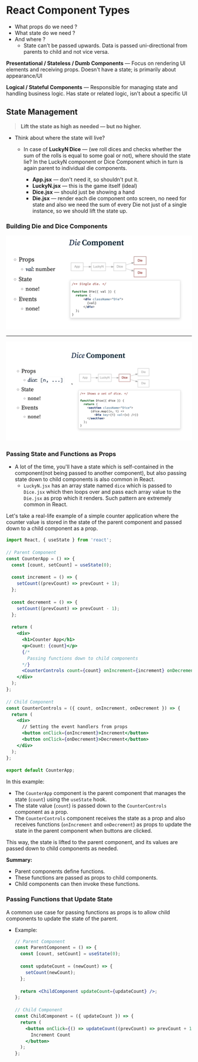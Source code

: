 # React Component Types

- What props do we need ?
- What state do we need ?
- And where ?
  - State can't be passed upwards. Data is passed uni-directional from parents to child and not vice versa.

**Presentational / Stateless / Dumb Components** &mdash; Focus on rendering UI elements and receiving props. Doesn't have a state; is primarily about appearance/UI

**Logical / Stateful Components** &mdash; Responsible for managing state and handling business logic. Has state or related logic, isn't about a specific UI

## State Management

> **Lift the state as high as needed &mdash; but no higher.**
>
- Think about where the state will live?
  - In case of **LuckyN Dice** &mdash; (we roll dices and checks whether the sum of the rolls is equal to some goal or not), where should the state lie? In the LuckyN component or Dice Component which in turn is again parent to individual die components.

    - **App.jsx** &mdash; don't need it, so shouldn't put it.
    - **LuckyN.jsx** &mdash; this is the game itself (ideal)
    - **Dice.jsx** &mdash; should just be showing a hand
    - **Die.jsx** &mdash; render each die component onto screen, no need for state and also we need the sum of every Die not just of a single instance, so we should lift the state up.

### Building Die and Dice Components

![Die component Breakdown](./imgs/2023-12-2518-22-515135918.png)

---

![Dice Component Breakdown](./imgs/2023-12-2518-26-101035918.png)

### Passing State and Functions as Props

- A lot of the time, you'll have a state which is self-contained in the component(not being passed to another component), but also passing state down to child components is also common in React.
  - `LuckyN.jsx` has an array state named `dice` which is passed to `Dice.jsx` which then loops over and pass each array value to the `Die.jsx` as prop which it renders. Such pattern are extremely common in React.

Let's take a real-life example of a simple counter application where the counter value is stored in the state of the parent component and passed down to a child component as a prop.

  ```jsx
  import React, { useState } from 'react';

  // Parent Component
  const CounterApp = () => {
    const [count, setCount] = useState(0);

    const increment = () => {
      setCount((prevCount) => prevCount + 1);
    };

    const decrement = () => {
      setCount((prevCount) => prevCount - 1);
    };

    return (
      <div>
        <h1>Counter App</h1>
        <p>Count: {count}</p>
        {/*
          Passing functions down to child components
        */}
        <CounterControls count={count} onIncrement={increment} onDecrement={decrement} />
      </div>
    );
  };

  // Child Component
  const CounterControls = ({ count, onIncrement, onDecrement }) => {
    return (
      <div>
        // Setting the event handlers from props
        <button onClick={onIncrement}>Increment</button>
        <button onClick={onDecrement}>Decrement</button>
      </div>
    );
  };

  export default CounterApp;
  ```

In this example:

- The `CounterApp` component is the parent component that manages the state (`count`) using the `useState` hook.
- The state value (`count`) is passed down to the `CounterControls` component as a prop.
- The `CounterControls` component receives the state as a prop and also receives functions (`onIncrement` and `onDecrement`) as props to update the state in the parent component when buttons are clicked.

This way, the state is lifted to the parent component, and its values are passed down to child components as needed.

**Summary:**

- Parent components define functions.
- These functions are passed as props to child components.
- Child components can then invoke these functions.

### Passing Functions that Update State

A common use case for passing functions as props is to allow child components to update the state of the parent.

- Example:

    ```jsx
    // Parent Component
    const ParentComponent = () => {
      const [count, setCount] = useState(0);

      const updateCount = (newCount) => {
        setCount(newCount);
      };

      return <ChildComponent updateCount={updateCount} />;
    };

    // Child Component
    const ChildComponent = ({ updateCount }) => {
      return (
        <button onClick={() => updateCount((prevCount) => prevCount + 1)}>
          Increment Count
        </button>
      );
    };
    ```
